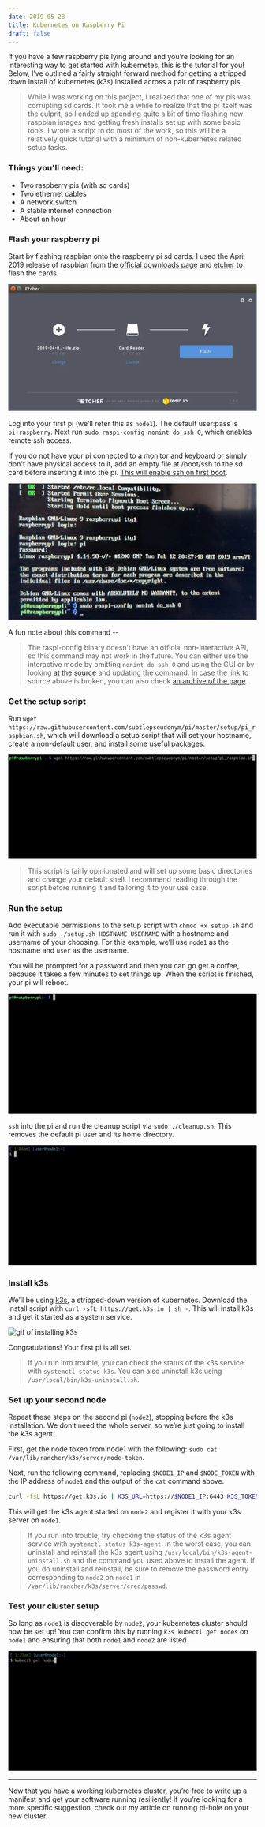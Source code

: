 ```yaml
---
date: 2019-05-28
title: Kubernetes on Raspberry Pi
draft: false
---
```


If you have a few raspberry pis lying around and you’re looking for an interesting way to get started with kubernetes, this is the tutorial for you! Below, I’ve outlined a fairly straight forward method for getting a stripped down install of kubernetes (k3s) installed across a pair of raspberry pis.

> While I was working on this project, I realized that one of my pis was corrupting sd cards. It took me a while to realize that the pi itself was the culprit, so I ended up spending quite a bit of time flashing new raspbian images and getting fresh installs set up with some basic tools. I wrote a script to do most of the work, so this will be a relatively quick tutorial with a minimum of non-kubernetes related setup tasks.

### Things you'll need:
- Two raspberry pis (with sd cards)
- Two ethernet cables
- A network switch
- A stable internet connection
- About an hour

### Flash your raspberry pi
Start by flashing raspbian onto the raspberry pi sd cards. I used the April 2019 release of raspbian from the [official downloads page](https://www.raspberrypi.com/software/) and [etcher](https://www.balena.io/etcher) to flash the cards.

![etcher ui](etcher.webp)

Log into your first pi (we'll refer this as `node1`). The default user:pass is `pi:raspberry`. Next run `sudo raspi-config nonint do_ssh 0`, which enables remote ssh access.

If you do not have your pi connected to a monitor and keyboard or simply don't have physical access to it, add an empty file at /boot/ssh to the sd card before inserting it into the pi. [This will enable ssh on first boot](https://www.raspberrypi.com/news/a-security-update-for-raspbian-pixel/).

![photo of the first few lines of terminal output after boot on the rapsberry pi](pi_terminal.webp)

A fun note about this command --
> The raspi-config binary doesn’t have an official non-interactive API, so this command may not work in the future. You can either use the interactive mode by omitting `nonint do_ssh 0` and using the GUI or by looking [at the source](https://github.com/raspberrypi-ui/rc_gui/blob/master/src/rc_gui.c) and updating the command. In case the link to source above is broken, you can also check [an archive of the page](https://web.archive.org/web/20200718051303/https://github.com/raspberrypi-ui/rc_gui/blob/master/src/rc_gui.c).

### Get the setup script
Run `wget https://raw.githubusercontent.com/subtlepseudonym/pi/master/setup/pi_raspbian.sh`, which will download a setup script that will set your hostname, create a non-default user, and install some useful packages.

![gif of downloading the setup script](download_script.gif)

> This script is fairly opinionated and will set up some basic directories and change your default shell. I recommend reading through the script before running it and tailoring it to your use case.

### Run the setup
Add executable permissions to the setup script with `chmod +x setup.sh` and run it with `sudo ./setup.sh HOSTNAME USERNAME` with a hostname and username of your choosing. For this example, we’ll use `node1` as the hostname and `user` as the username.

You will be prompted for a password and then you can go get a coffee, because it takes a few minutes to set things up. When the script is finished, your pi will reboot.

![gif of running the setup script](run_setup.gif)

`ssh` into the pi and run the cleanup script via `sudo ./cleanup.sh`. This removes the default pi user and its home directory.

![gif of running the cleanup script](run_cleanup.gif)

### Install k3s
We’ll be using [k3s](https://github.com/k3s-io/k3s), a stripped-down version of kubernetes. Download the install script with `curl -sfL https://get.k3s.io | sh -`. This will install k3s and get it started as a system service.

![gif of installing k3s](https://github.com/k3s-io/k3s)

Congratulations! Your first pi is all set.

> If you run into trouble, you can check the status of the k3s service with `systemctl status k3s`. You can also uninstall k3s using `/usr/local/bin/k3s-uninstall.sh`.

### Set up your second node
Repeat these steps on the second pi (`node2`), stopping before the k3s installation. We don’t need the whole server, so we’re just going to install the k3s agent.

First, get the node token from node1 with the following:
`sudo cat /var/lib/rancher/k3s/server/node-token`.

Next, run the following command, replacing `$NODE1_IP` and `$NODE_TOKEN` with the IP address of `node1` and the output of the `cat` command above.

```bash
curl -fsL https://get.k3s.io | K3S_URL=https://$NODE1_IP:6443 K3S_TOKEN=$NODE_TOKEN sh -
```

This will get the k3s agent started on `node2` and register it with your k3s server on `node1`.

> If you run into trouble, try checking the status of the k3s agent service with `systemctl status k3s-agent`. In the worst case, you can uninstall and reinstall the k3s agent using `/usr/local/bin/k3s-agent-uninstall.sh` and the command you used above to install the agent. If you do uninstall and reinstall, be sure to remove the password entry corresponding to `node2` on `node1` in `/var/lib/rancher/k3s/server/cred/passwd`.

### Test your cluster setup
So long as `node1` is discoverable by `node2`, your kubernetes cluster should now be set up! You can confirm this by running `k3s kubectl get nodes` on `node1` and ensuring that both `node1` and `node2` are listed

![running kubectl get nodes](get_nodes.gif)

---

Now that you have a working kubernetes cluster, you’re free to write up a manifest and get your software running resiliently! If you’re looking for a more specific suggestion, check out my article on running pi-hole on your new cluster.
